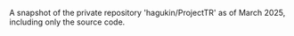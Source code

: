 A snapshot of the private repository 'hagukin/ProjectTR' as of March 2025, including only the source code.
